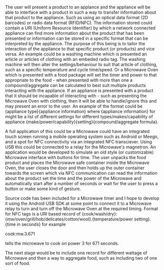 The user will present a product to an applance and the appliance will be able to interface with a product in such a way to transfer information about that product to the appliance. Such as using an optical data format (2D barcodes) or radio data format (RFID/NFC). The information stored could contain a URI (Uniform Resource Identifier) by which a network connected appliance can find more information about the product that has been presented or information can be stored in a specific format that can be interpreted by the appliance. The purpose of this being is to tailor the interaction of the appliance to that specific product (or products) and vice versa. An example could be a washing machine which is presented an article or articles of clothing with an embeded radio tag. The washing machine will then alter the settings/behaviour to suit that article of clothing, such as a specific temperature and cycle time/speed. Or a Microwave Oven which is presented with a food package will set the timer and power to that appropriate to the food - when presented with more than one a compound/aggregate can be calculated to best suit multiple products interacting with the appliance. If an appliance is presented with a product that it should be incapable of interacting with - such as presenting the Microwave Oven with clothing, then it will be able to handle/ignore this and may present an error to the user. An example of the format could be {appliance type}{appliance information} where {appliance information} for might be a list of different settings for different types/makes/capability of appliance {make/power/capability}{setting}{compound/aggregate formula}.

A full application of this could be a Microwave could have an integrated touch screen running a mobile operating system such as Android or Meego, and a spot for NFC connectivity via an integrated NFC transciever. Using USB this could be connected to a relay for the Microwave's magnetron. An application would be developed to simulate an old style (or customizable) Microwave interface with buttons for time. The user unpacks the food product and places the Microwave safe container inside the Microwave Oven, the user closes the door and then holds up the outer container towards the screen which via NFC communication can read the information about the product set the time and the power of the Microwave and automatically start after a number of seconds or wait for the user to press a button or make some kind of gesture.


Source code has been included for a Microwave timer and I hope to develop it using the Android USB SDK at some point to connect it to a Microwave relay to turn and turn off the Microwave Oven at the required timing. Format for NFC tags is a URI based record of 
{cook/wash/dry}:{mw/oven/grill/hob/delicates/cotton/wool}.{temperature/power setting}.{time in seconds}
for example

cook:mw.3.671 

tells the microwave to cook on power 3 for 671 seconds.

The next stage would be to include one record for different wattage of Microwave and then a way to aggregate food, such as including two of one sort of food.
